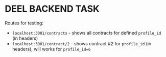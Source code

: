 # DEEL BACKEND TASK

Routes for testing:

- `localhost:3001/contracts` - shows all contracts for defined `profile_id` (in headers)
- `localhost:3001/contract/2` - shows contract #2 for `profile_id` (in headers), will works for `profile_id=6`
